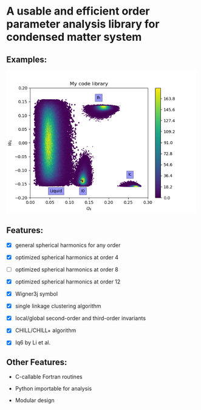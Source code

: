 # A usable and efficient order parameter analysis library for condensed matter system


## Examples: 

<img src="Q4_W4.png" width="500">

## Features: 

- [x] general spherical harmonics for any order

- [x] optimized spherical harmonics at order 4 

- [ ] optimized spherical harmonics at order 8

- [x] optimized spherical harmonics at order 12

- [x] Wigner3j symbol

- [x] single linkage clustering algorithm

- [x] local/global second-order and third-order invariants

- [x] CHILL/CHILL+ algorithm 

- [x] Iq6 by Li et al.


## Other Features:

* C-callable Fortran routines

* Python importable for analysis 

* Modular design 

 
